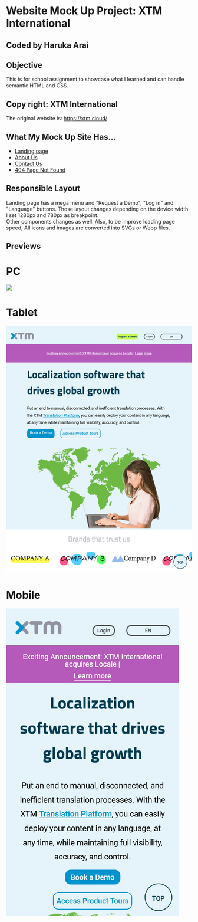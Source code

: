 # Website Mock Up Project: XTM International

## **Coded by Haruka Arai**

## Objective

This is for school assignment to showcase what I learned and can handle semantic HTML and CSS.

## Copy right: XTM International

The original website is: https://xtm.cloud/

## What My Mock Up Site Has...

- [Landing page](https://harukaarai95.github.io/xtm-mock-up/)
- [About Us](https://harukaarai95.github.io/xtm-mock-up/pages/about.html)
- [Contact Us](https://harukaarai95.github.io/xtm-mock-up/pages/contact-us.html)
- [404 Page Not Found](https://harukaarai95.github.io/xtm-mock-up/pages/404.html)

## Responsible Layout

Landing page has a mega menu and "Request a Demo", "Log in" and "Language" buttons. Those layout changes depending on the device width. I set 1280px and 780px as breakpoint.  
Other components changes as well. Also, to be improve loading page speed, All icons and images are converted into SVGs or Webp files.

## Previews

# PC

<img src="./preview/desktop-landing/png">

# Tablet

<img src="./preview/tablet-landing.png">

# Mobile

<img src="./preview/mobile-landing.png">

